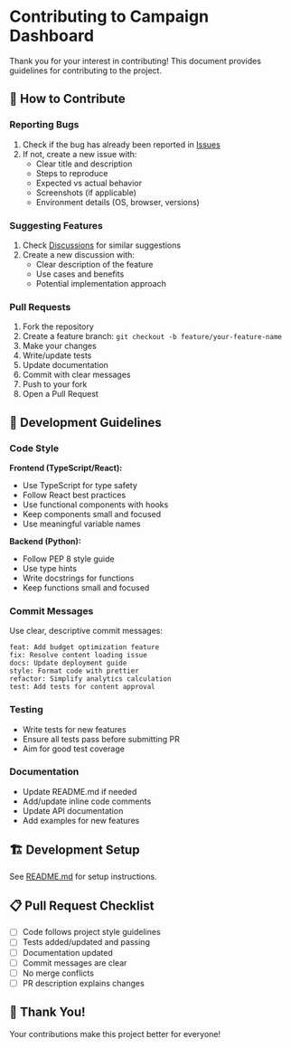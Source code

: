 # Contributing to Campaign Dashboard

Thank you for your interest in contributing! This document provides guidelines for contributing to the project.

## 🤝 How to Contribute

### Reporting Bugs

1. Check if the bug has already been reported in [Issues](https://github.com/YOUR_USERNAME/campaign-dashboard/issues)
2. If not, create a new issue with:
   - Clear title and description
   - Steps to reproduce
   - Expected vs actual behavior
   - Screenshots (if applicable)
   - Environment details (OS, browser, versions)

### Suggesting Features

1. Check [Discussions](https://github.com/YOUR_USERNAME/campaign-dashboard/discussions) for similar suggestions
2. Create a new discussion with:
   - Clear description of the feature
   - Use cases and benefits
   - Potential implementation approach

### Pull Requests

1. Fork the repository
2. Create a feature branch: `git checkout -b feature/your-feature-name`
3. Make your changes
4. Write/update tests
5. Update documentation
6. Commit with clear messages
7. Push to your fork
8. Open a Pull Request

## 📝 Development Guidelines

### Code Style

**Frontend (TypeScript/React):**
- Use TypeScript for type safety
- Follow React best practices
- Use functional components with hooks
- Keep components small and focused
- Use meaningful variable names

**Backend (Python):**
- Follow PEP 8 style guide
- Use type hints
- Write docstrings for functions
- Keep functions small and focused

### Commit Messages

Use clear, descriptive commit messages:
```
feat: Add budget optimization feature
fix: Resolve content loading issue
docs: Update deployment guide
style: Format code with prettier
refactor: Simplify analytics calculation
test: Add tests for content approval
```

### Testing

- Write tests for new features
- Ensure all tests pass before submitting PR
- Aim for good test coverage

### Documentation

- Update README.md if needed
- Add/update inline code comments
- Update API documentation
- Add examples for new features

## 🏗️ Development Setup

See [README.md](./README.md) for setup instructions.

## 📋 Pull Request Checklist

- [ ] Code follows project style guidelines
- [ ] Tests added/updated and passing
- [ ] Documentation updated
- [ ] Commit messages are clear
- [ ] No merge conflicts
- [ ] PR description explains changes

## 🙏 Thank You!

Your contributions make this project better for everyone!

